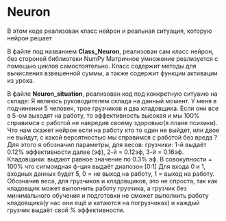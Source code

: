 # Neuron
В этом коде реализован класс нейрон и реальная ситуация, которую нейрон решает

В файле под названием **Class_Neuron**, реализован сам класс нейрон, без стороней библиотеки NumPy
Матричное умножение реализуется с помощью циклов самостоятельно. Класс содержит методы для вычисления взвешенной суммы, а также содержит функции активации из урока.

В файле **Neuron_situation**, реализован код под конкретную ситуаию на складе:
Я являюсь руководителем склада на данный момент. У меня в подчинении 5 человек, трое грузчиков и два кладовщика. Если они все в 5-ом выходят на работу, то эффективность высокая и мы 100% справимся с работой не навредив своему здоровью(в плане психики). Что нам скажет нейрон если на работу кто то один не выйдет, или двое не выйдут, с какой вероятностью мы справимся с работой без вреда ?Для этого я обозначил параметры, для весов: грузчики: 1-й выдаёт 0.12% эффективности далее (эф), 2-й = 0.12эф, 3-й = 0.16эф. Кладовщики: выдают равное значение по 0.3% эф. В совокупности = 100% что сигмоидная ф-ция выдаёт диапозон [0:1] Для входа 0 и 1, входных данных будет 5, 0 = не выход на работу, 1 = выход на работу. Обозначив веса, для грузчиков и кладовщиков, это не спроста, так как кладовщик может выполнить работу грузчика, а грузчик без минимального обучения и подготовки не сможет выполнить работу кладовщика(у нас они ещё и катаются на погрузчиках) и каждый грузчик выдаёт свой % эффективности.
